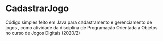 # CadastrarJogo
 Código simples feito em Java para cadastramento e gerenciamento de jogos , como atividade da disciplina de Programação Orientada a Objetos no curso de Jogos Digitais (2020/2)
